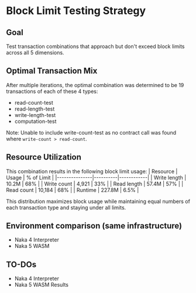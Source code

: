 # Block Limit Testing Strategy

## Goal
Test transaction combinations that approach but don't exceed block limits across all 5 dimensions.

## Optimal Transaction Mix
After multiple iterations, the optimal combination was determined to be 19 transactions of each of these 4 types:
- read-count-test
- read-length-test
- write-length-test
- computation-test

Note: Unable to include write-count-test as no contract call was found where `write-count > read-count`.

## Resource Utilization
This combination results in the following block limit usage:
| Resource      | Usage    | % of Limit |
|---------------|----------|------------|
| Write length  | 10.2M    | 68%       |
| Write count   | 4,921    | 33%       |
| Read length   | 57.4M    | 57%       |
| Read count    | 10,184   | 68%       |
| Runtime       | 227.8M   | 6.5%      |

This distribution maximizes block usage while maintaining equal numbers of each transaction type and staying under all limits.

## Environment comparison (same infrastructure)
- Naka 4 Interpreter
- Naka 5 WASM


## TO-DOs
- Naka 4 Interpreter
- Naka 5 WASM Results

